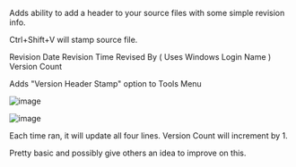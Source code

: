 Adds ability to add a header to your source files with some simple revision info.

Ctrl+Shift+V will stamp source file.

Revision Date
Revision Time
Revised By  ( Uses Windows Login Name )
Version Count

Adds "Version Header Stamp" option to Tools Menu

![image](https://github.com/user-attachments/assets/1e7c787d-6f37-497c-829c-76500a85779c)

![image](https://github.com/user-attachments/assets/bc015e06-687b-474d-ba3d-33b5035181ac)

Each time ran, it will update all four lines.
Version Count will increment by 1.

Pretty basic and possibly give others an idea to improve on this.
